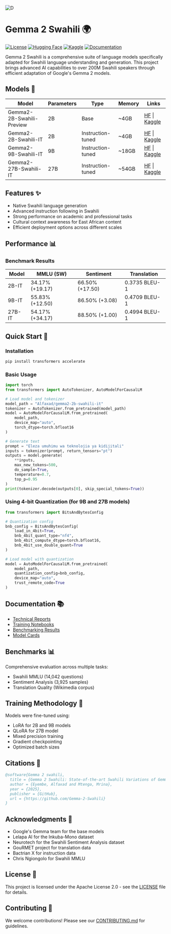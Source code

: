 ![D](https://github.com/user-attachments/assets/85d65364-360c-40f6-b144-14543757b26b)

# Gemma 2 Swahili 🌍

[![License](https://img.shields.io/badge/License-Apache%202.0-blue.svg)](https://opensource.org/licenses/Apache-2.0)
[![Hugging Face](https://img.shields.io/badge/🤗%20Hugging%20Face-Models-yellow)](https://huggingface.co/collections/Alfaxad/gemma-2-swahili-678c96591c0169c0bc1d4c34)
[![Kaggle](https://img.shields.io/badge/Kaggle-Models-blue)](https://www.kaggle.com/models/alfaxadeyembe/gemma-2-swahili)
[![Documentation](https://img.shields.io/badge/Documentation-Technical%20Reports-green)](Technical-Reports/)

Gemma 2 Swahili is a comprehensive suite of language models specifically adapted for Swahili language understanding and generation. This project brings advanced AI capabilities to over 200M Swahili speakers through efficient adaptation of Google's Gemma 2 models.

## Models 🚀

| Model | Parameters | Type | Memory | Links |
|-------|------------|------|---------|-------|
| Gemma2-2B-Swahili-Preview | 2B | Base | ~4GB | [HF](https://huggingface.co/Alfaxad/gemma2-2b-swahili-preview) \| [Kaggle](https://www.kaggle.com/models/alfaxadeyembe/gemma-2-swahili/transformers/gemma2-2b-swahili-preview) |
| Gemma2-2B-Swahili-IT | 2B | Instruction-tuned | ~4GB | [HF](https://huggingface.co/Alfaxad/gemma2-2b-swahili-it) \| [Kaggle](https://www.kaggle.com/models/alfaxadeyembe/gemma-2-swahili/transformers/gemma2-2b-swahili-it) |
| Gemma2-9B-Swahili-IT | 9B | Instruction-tuned | ~18GB | [HF](https://huggingface.co/Alfaxad/gemma2-9b-swahili-it) \| [Kaggle](https://www.kaggle.com/models/alfaxadeyembe/gemma-2-swahili/transformers/gemma2-9b-swahili-it) |
| Gemma2-27B-Swahili-IT | 27B | Instruction-tuned | ~54GB | [HF](https://huggingface.co/Alfaxad/gemma2-27b-swahili-it) \| [Kaggle](https://www.kaggle.com/models/alfaxadeyembe/gemma-2-swahili/transformers/gemma2-27b-swahili-it) |

## Features ✨

- Native Swahili language generation
- Advanced instruction following in Swahili
- Strong performance on academic and professional tasks
- Cultural context awareness for East African content
- Efficient deployment options across different scales

## Performance 📊

### Benchmark Results

| Model | MMLU (SW) | Sentiment | Translation |
|-------|-----------|-----------|-------------|
| 2B-IT | 34.17% (+19.17) | 66.50% (+17.50) | 0.3735 BLEU-1 |
| 9B-IT | 55.83% (+12.50) | 86.50% (+3.08) | 0.4709 BLEU-1 |
| 27B-IT | 54.17% (+34.17) | 88.50% (+1.00) | 0.4994 BLEU-1 |

## Quick Start 🚀

### Installation

```bash
pip install transformers accelerate
```

### Basic Usage

```python
import torch
from transformers import AutoTokenizer, AutoModelForCausalLM

# Load model and tokenizer
model_path = "Alfaxad/gemma2-2b-swahili-it"
tokenizer = AutoTokenizer.from_pretrained(model_path)
model = AutoModelForCausalLM.from_pretrained(
    model_path,
    device_map="auto",
    torch_dtype=torch.bfloat16
)

# Generate text
prompt = "Eleza umuhimu wa teknolojia ya kidijitali"
inputs = tokenizer(prompt, return_tensors="pt")
outputs = model.generate(
    **inputs,
    max_new_tokens=500,
    do_sample=True,
    temperature=0.7,
    top_p=0.95
)
print(tokenizer.decode(outputs[0], skip_special_tokens=True))
```

### Using 4-bit Quantization (for 9B and 27B models)

```python
from transformers import BitsAndBytesConfig

# Quantization config
bnb_config = BitsAndBytesConfig(
    load_in_4bit=True,
    bnb_4bit_quant_type="nf4",
    bnb_4bit_compute_dtype=torch.bfloat16,
    bnb_4bit_use_double_quant=True
)

# Load model with quantization
model = AutoModelForCausalLM.from_pretrained(
    model_path,
    quantization_config=bnb_config,
    device_map="auto",
    trust_remote_code=True
)
```

## Documentation 📚

- [Technical Reports](Technical-Reports)
- [Training Notebooks](Notebooks)
- [Benchmarking Results](Technical-Reports/Gemma2%20Swahili%20Models%20Benchmarking%20Report.pdf)
- [Model Cards](https://huggingface.co/collections/Alfaxad/gemma-2-swahili-678c96591c0169c0bc1d4c34)

## Benchmarks 📊

Comprehensive evaluation across multiple tasks:
- Swahili MMLU (14,042 questions)
- Sentiment Analysis (3,925 samples)
- Translation Quality (Wikimedia corpus)

## Training Methodology 🔬

Models were fine-tuned using:
- LoRA for 2B and 9B models
- QLoRA for 27B model
- Mixed precision training
- Gradient checkpointing
- Optimized batch sizes

## Citations 📖

```bibtex
@software{Gemma 2 swahili,
  title = {Gemma 2 Swahili: State-of-the-art Swahili Variations of Gemma Models},
  author = {Eyembe, Alfaxad and Mtenga, Mrina},
  year = {2025},
  publisher = {GitHub},
  url = {https://github.com/Gemma-2-Swahili}
}
```

## Acknowledgments 🙏

- Google's Gemma team for the base models
- Lelapa AI for the Inkuba-Mono dataset
- Neurotech for the Swahili Sentiment Analysis dataset
- GouRMET project for translation data
- Bactrian X for instruction data
- Chris Ngiongolo for Swahili MMLU

## License 📝

This project is licensed under the Apache License 2.0 - see the [LICENSE](LICENSE) file for details.

## Contributing 🤝

We welcome contributions! Please see our [CONTRIBUTING.md](CONTRIBUTING.md) for guidelines.

